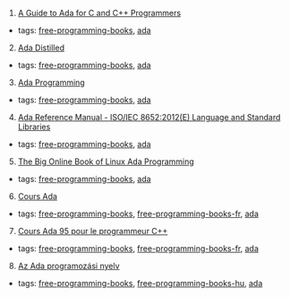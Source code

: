 1. [A Guide to Ada for C and C++ Programmers](http://www.cs.uni.edu/~mccormic/4740/guide-c2ada.pdf)
  * tags: [free-programming-books](tags/free-programming-books.md), [ada](tags/ada.md)
2. [Ada Distilled](http://www.adapower.com/pdfs/AdaDistilled07-27-2003.pdf)
  * tags: [free-programming-books](tags/free-programming-books.md), [ada](tags/ada.md)
3. [Ada Programming](https://en.wikibooks.org/wiki/Ada_Programming)
  * tags: [free-programming-books](tags/free-programming-books.md), [ada](tags/ada.md)
4. [Ada Reference Manual - ISO/IEC 8652:2012(E) Language and Standard Libraries](http://www.ada-auth.org/standards/12rm/RM-Final.pdf)
  * tags: [free-programming-books](tags/free-programming-books.md), [ada](tags/ada.md)
5. [The Big Online Book of Linux Ada Programming](http://www.pegasoft.ca/resources/boblap/book.html)
  * tags: [free-programming-books](tags/free-programming-books.md), [ada](tags/ada.md)
6. [Cours Ada](http://d.feneuille.free.fr/cours-ada-iut.zip)
  * tags: [free-programming-books](tags/free-programming-books.md), [free-programming-books-fr](tags/free-programming-books-fr.md), [ada](tags/ada.md)
7. [Cours Ada 95 pour le programmeur C++](http://d.feneuille.free.fr/c++%20to%20ada%201.0a.pdf)
  * tags: [free-programming-books](tags/free-programming-books.md), [free-programming-books-fr](tags/free-programming-books-fr.md), [ada](tags/ada.md)
8. [Az Ada programozási nyelv](http://mek.oszk.hu/01200/01256/index.phtml)
  * tags: [free-programming-books](tags/free-programming-books.md), [free-programming-books-hu](tags/free-programming-books-hu.md), [ada](tags/ada.md)
